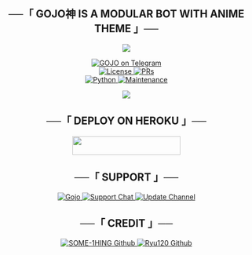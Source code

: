 <h2 align="center">
    ──「 GOJO神 IS A MODULAR BOT WITH ANIME THEME 」──
</h2>

<p align="center">
  <img src="https://telegra.ph/file/5136ffb0451bfaba09e3a.jpg">
</p>

<p align="center">
  <a href="http://t.me/Satoru_gojo_abot"> <img src="[https://te.legra.ph/file/bd19fc0087a6bf82efb15.jpg]" "(https://telegra.ph/file/4b597f2975ae7a106d588.jpg)" alt="GOJO on Telegram" /> </a></br>
  <a href="https://github.com/SOME-1HING/yor-froger-bot/blob/main/LICENSE"> <img src="https://img.shields.io/badge/License-GPLv3-blueviolet?style=for-the-badge" alt="License" /> </a>
  <a href="https://makeapullrequest.com"> <img src="https://img.shields.io/badge/PRs-Welcome-yellow?style=for-the-badge" alt="PRs" /></a></br>
  <a href="https://www.python.org/"> <img src="https://img.shields.io/badge/Made%20With-Python-orange?style=for-the-badge&logo=python" alt="Python" /> </a>
  <a href="https://github.com/Voidmusicbot/Gojo_new_bot"> <img src="https://img.shields.io/badge/Maintained-Yes-lightgrey?style=for-the-badge" alt="Maintenance" /> </a>
</p>

<p align="center">
  <img src="https://telegra.ph/file/7f21fc9b6ed2958cf662d.jpg">
</p>

<h2 align="center">
    ──「 DEPLOY ON HEROKU 」──
</h2>

<p align="center"><a href="https://heroku.com/deploy?template=https://github.com/SOME-1HING/yor-froger-bot"> <img src="https://img.shields.io/badge/Deploy%20To%20Heroku-purple?style=for-the-badge&logo=heroku" width="220" height="38.45"/></a></p>


<h2 align="center">
    ──「 SUPPORT 」──
</h2>

<p align="center">
<a href= "http://t.me/Satoru_gojo_abot"> <img src="https://img.shields.io/badge/SOME1HING-User-green?style=for-the-badge&logo=telegram" alt=Gojo on Telegram" /> </a>
<a href= "https://t.me/+dGeoDP2ke3U4MWM1"> <img src="https://img.shields.io/badge/Support-Chat-green?style=for-the-badge&logo=telegram" alt="Support Chat" /> </a>
<a href="https://t.me/SOME1_HING"> <img src="https://img.shields.io/badge/Update-Channel-green?style=for-the-badge&logo=telegram" alt="Update Channel" /> </a>
</p>

<h2 align="center">
    ──「 CREDIT 」──
</h2>

<p align="center">
<a href="https://github.com/SOME-1HING"> <img src="https://img.shields.io/badge/SOME1HING-Github-magenta?style=for-the-badge&logo=github" alt="SOME-1HING Github" /> </a>
<a href="https://github.com/Ryu120"> <img src="https://img.shields.io/badge/Ryu120-Github-magenta?style=for-the-badge&logo=github" alt="Ryu120 Github" /> </a>
</p>
